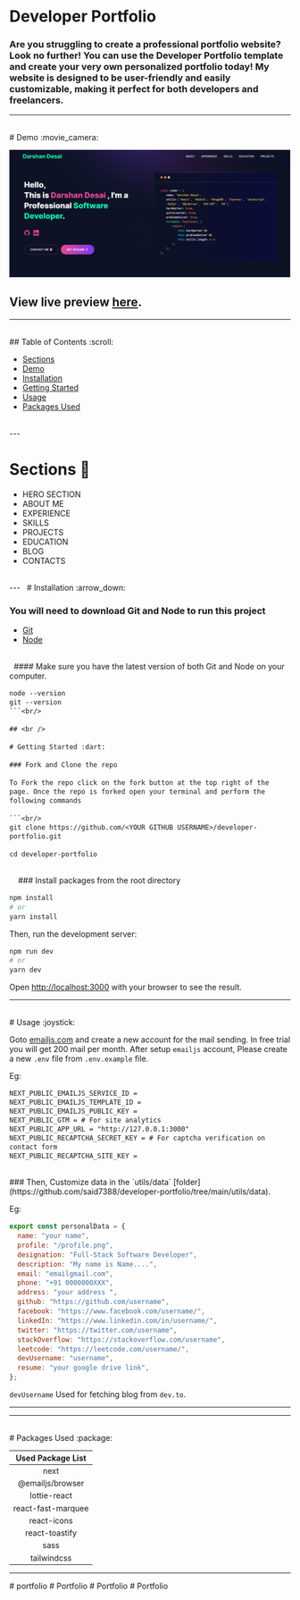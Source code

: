 # Developer Portfolio

### Are you struggling to create a professional portfolio website? Look no further! You can use the Developer Portfolio template and create your very own personalized portfolio today! My website is designed to be user-friendly and easily customizable, making it perfect for both developers and freelancers.

---
<br/>
# Demo :movie_camera:

![](./public/image/screen.png)
<br/>
## View live preview [here](https://darshandesai.netlify.app/).

---
<br/>
## Table of Contents :scroll:

- [Sections](#sections-bookmark)
- [Demo](#demo-movie_camera)
- [Installation](#installation-arrow_down)
- [Getting Started](#getting-started-dart)
- [Usage](#usage-joystick)
- [Packages Used](#packages-used-package)
<br/>
---

# Sections :bookmark:

- HERO SECTION
- ABOUT ME
- EXPERIENCE
- SKILLS
- PROJECTS
- EDUCATION
- BLOG
- CONTACTS
<br/>
---
&nbsp;
# Installation :arrow_down:

### You will need to download Git and Node to run this project

- [Git](https://git-scm.com/downloads)
- [Node](https://nodejs.org/en/download/)
<br/>
&nbsp;
#### Make sure you have the latest version of both Git and Node on your computer.

```
node --version
git --version
```<br/>

## <br />

# Getting Started :dart:

### Fork and Clone the repo

To Fork the repo click on the fork button at the top right of the page. Once the repo is forked open your terminal and perform the following commands

```<br/>
git clone https://github.com/<YOUR GITHUB USERNAME>/developer-portfolio.git

cd developer-portfolio
```
<br/>
&nbsp;
&nbsp;
### Install packages from the root directory

```bash
npm install
# or
yarn install
```

Then, run the development server:

```bash
npm run dev
# or
yarn dev
```

Open [http://localhost:3000](http://localhost:3000) with your browser to see the result.

---
<br/>
# Usage :joystick:

Goto [emailjs.com](https://www.emailjs.com/) and create a new account for the mail sending. In free trial you will get 200 mail per month. After setup `emailjs` account, Please create a new `.env` file from `.env.example` file.

Eg:

```env
NEXT_PUBLIC_EMAILJS_SERVICE_ID =
NEXT_PUBLIC_EMAILJS_TEMPLATE_ID =
NEXT_PUBLIC_EMAILJS_PUBLIC_KEY =
NEXT_PUBLIC_GTM = # For site analytics
NEXT_PUBLIC_APP_URL = "http://127.0.0.1:3000"
NEXT_PUBLIC_RECAPTCHA_SECRET_KEY = # For captcha verification on contact form
NEXT_PUBLIC_RECAPTCHA_SITE_KEY =
```
<br/>
### Then, Customize data in the `utils/data` [folder](https://github.com/said7388/developer-portfolio/tree/main/utils/data).

Eg:

```javascript
export const personalData = {
  name: "your name",
  profile: "/profile.png",
  designation: "Full-Stack Software Developer",
  description: "My name is Name....",
  email: "emailgmail.com",
  phone: "+91 0000000XXX",
  address: "your address ",
  github: "https://github.com/username",
  facebook: "https://www.facebook.com/username/",
  linkedIn: "https://www.linkedin.com/in/username/",
  twitter: "https://twitter.com/username",
  stackOverflow: "https://stackoverflow.com/username",
  leetcode: "https://leetcode.com/username/",
  devUsername: "username",
  resume: "your google drive link",
};
```

`devUsername` Used for fetching blog from `dev.to`.

---

---
<br/>
# Packages Used :package:

| Used Package List  |
| :----------------: |
|        next        |
|  @emailjs/browser  |
|    lottie-react    |
| react-fast-marquee |
|    react-icons     |
|   react-toastify   |
|        sass        |
|    tailwindcss     |

---
#   p o r t f o l i o 
 
 #   P o r t f o l i o 
 
 #   P o r t f o l i o 
 
 # Portfolio
